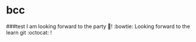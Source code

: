# bcc
###test
I am looking forward to the party :pizza:! :bowtie:
Looking forward to the learn git :octocat: !
